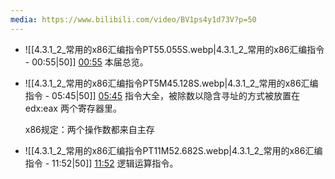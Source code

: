 ```yaml
---
media: https://www.bilibili.com/video/BV1ps4y1d73V?p=50
---
```


- ![[4.3.1_2_常用的x86汇编指令PT55.055S.webp|4.3.1_2_常用的x86汇编指令 - 00:55|50]] [00:55](https://www.bilibili.com/video/BV1ps4y1d73V?p=50&t=55.055485#t=55.06)  本届总览。
- ![[4.3.1_2_常用的x86汇编指令PT5M45.128S.webp|4.3.1_2_常用的x86汇编指令 - 05:45|50]] [05:45](https://www.bilibili.com/video/BV1ps4y1d73V?p=50&t=345.128033#t=05:45.13) 指令大全，被除数以隐含寻址的方式被放置在edx:eax 两个寄存器里。

    x86规定：两个操作数都来自主存
    
- ![[4.3.1_2_常用的x86汇编指令PT11M52.682S.webp|4.3.1_2_常用的x86汇编指令 - 11:52|50]] [11:52](https://www.bilibili.com/video/BV1ps4y1d73V?p=50&t=712.681801#t=11:52.68) 逻辑运算指令。
